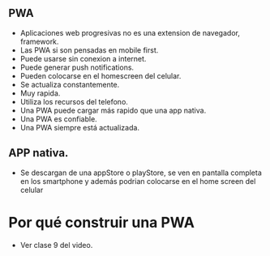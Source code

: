 ## PWA
- Aplicaciones web progresivas no es una extension de navegador, framework.
- Las PWA si son pensadas en mobile first.
- Puede usarse sin conexion a internet.
- Puede generar push notifications.
- Pueden colocarse en el homescreen del celular.
- Se actualiza constantemente.
- Muy rapida.
- Utiliza los recursos del telefono.
- Una PWA puede cargar más rapido que una app nativa.
- Una PWA es confiable.
- Una PWA siempre está actualizada.


## APP nativa.

- Se descargan de una appStore o playStore, se ven en pantalla completa en los smartphone y además podrian colocarse en el home screen del celular


# Por qué construir una PWA

- Ver clase 9 del video.

